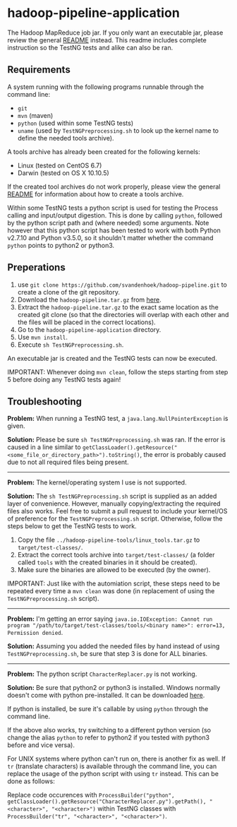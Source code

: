 # hadoop-pipeline-application
The Hadoop MapReduce job jar. If you only want an executable jar, please review the general [README](../README.md) instead. This readme includes complete instruction so the TestNG tests and alike can also be ran.

## Requirements
A system running with the following programs runnable through the command line:

* `git`
* `mvn` (maven)
* `python` (used within some TestNG tests)
* `uname` (used by `TestNGPreprocessing.sh` to look up the kernel name to define the needed tools archive).

A tools archive has already been created for the following kernels:

* Linux (tested on CentOS 6.7)
* Darwin (tested on OS X 10.10.5)

If the created tool archives do not work properly, please view the general [README](../README.md) for information about how to create a tools archive.

Within some TestNG tests a python script is used for testing the Process calling and input/output digestion. This is done by calling `python`, followed by the python script path and (where needed) some arguments. Note however that this python script has been tested to work with both Python v2.7.10 and Python v3.5.0, so it shouldn't matter whether the command `python` points to python2 or python3.

## Preperations
1. use `git clone https://github.com/svandenhoek/hadoop-pipeline.git` to create a clone of the git repository.
2. Download the `hadoop-pipeline.tar.gz` from [here](https://molgenis26.target.rug.nl/downloads/hadoop/).
3. Extract the `hadoop-pipeline.tar.gz` to the exact same location as the created git clone (so that the directories will overlap with each other and the files will be placed in the correct locations).
4. Go to the  `hadoop-pipeline-application` directory.
5. Use `mvn install`.
6. Execute `sh TestNGPreprocessing.sh`.

An executable jar is created and the TestNG tests can now be executed.

IMPORTANT: Whenever doing `mvn clean`, follow the steps starting from step 5 before doing any TestNG tests again!

## Troubleshooting

__Problem:__
When running a TestNG test, a `java.lang.NullPointerException` is given.

__Solution:__
Please be sure `sh TestNGPreprocessing.sh` was ran. If the error is caused in a line similar to `getClassLoader().getResource("<some_file_or_directory_path>").toString()`, the error is probably caused due to not all required files being present.
 
---

__Problem:__
The kernel/operating system I use is not supported.

__Solution:__
The `sh TestNGPreprocessing.sh` script is supplied as an added layer of convenience. However, manually copying/extracting the required files also works. Feel free to submit a pull request to include your kernel/OS of preference for the `TestNGPreprocessing.sh` script. Otherwise, follow the steps below to get the TestNG tests to work.

1. Copy the file `../hadoop-pipeline-tools/linux_tools.tar.gz` to `target/test-classes/`.
2. Extract the correct tools archive into `target/test-classes/` (a folder called `tools` with the created binaries in it should be created).
3. Make sure the binaries are allowed to be executed (by the owner).

IMPORTANT: Just like with the automiation script, these steps need to be repeated every time a `mvn clean` was done (in replacement of using the `TestNGPreprocessing.sh` script).

---

__Problem:__
I'm getting an error saying `java.io.IOException: Cannot run program "/path/to/target/test-classes/tools/<binary name>": error=13, Permission denied`.

__Solution:__
Assuming you added the needed files by hand instead of using `TestNGPreprocessing.sh`, be sure that step 3 is done for ALL binaries.

---

__Problem:__
The python script `CharacterReplacer.py` is not working.

__Solution:__
Be sure that python2 or python3 is installed. Windows normally doesn't come with python pre-installed. It can be downloaded [here](https://www.python.org/).

If python is installed, be sure it's callable by using `python` through the command line.

If the above also works, try switching to a different python version (so change the alias `python` to refer to python2 if you tested with python3 before and vice versa).

For UNIX systems where python can't run on, there is another fix as well. If `tr` (translate characters) is available through the command line, you can replace the usage of the python script with using `tr` instead. This can be done as follows:

Replace code occurences with `ProcessBuilder("python", getClassLoader().getResource("CharacterReplacer.py").getPath(), "<character>", "<character>")` within TestNG classes with `ProcessBuilder("tr", "<character>", "<character>")`.
